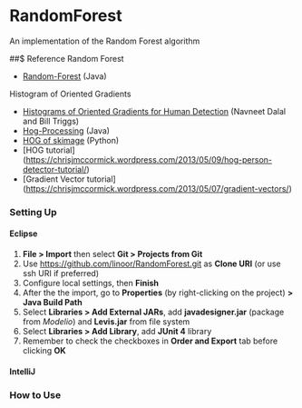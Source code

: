 RandomForest
============

An implementation of the Random Forest algorithm

##$ Reference
Random Forest
* [Random-Forest](https://github.com/ironmanMA/Random-Forest) (Java)  

Histogram of Oriented Gradients
* [Histograms of Oriented Gradients for Human Detection](http://lear.inrialpes.fr/people/triggs/pubs/Dalal-cvpr05.pdf) (Navneet Dalal and Bill Triggs)
* [Hog-Processing](http://hogprocessing.altervista.org/) (Java)
* [HOG of skimage](http://scikit-image.org/docs/dev/auto_examples/plot_hog.html) (Python)
* [HOG tutorial] (https://chrisjmccormick.wordpress.com/2013/05/09/hog-person-detector-tutorial/)
* [Gradient Vector tutorial] (https://chrisjmccormick.wordpress.com/2013/05/07/gradient-vectors/)

### Setting Up
#### Eclipse
1. **File > Import** then select **Git > Projects from Git**
2. Use https://github.com/linoor/RandomForest.git as **Clone URI** (or use ssh URI if preferred)
3. Configure local settings, then **Finish**
4. After the the import, go to **Properties** (by right-clicking on the project) **> Java Build Path**
5. Select **Libraries > Add External JARs**, add **javadesigner.jar** (package from *Modelio*) and **Levis.jar** from file system
6. Select **Libraries > Add Library**, add **JUnit 4** library 
7. Remember to check the checkboxes in **Order and Export** tab before clicking **OK**

#### IntelliJ


### How to Use
